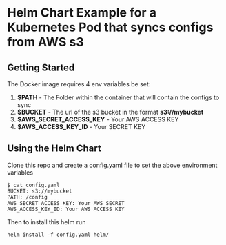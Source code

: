# Helm Chart Example for a Kubernetes Pod that syncs configs from AWS s3

## Getting Started

The Docker image requires 4 env variables be set:
1. **$PATH** - The Folder within the container that will contain the configs to sync
2. **$BUCKET** - The url of the s3 bucket in the format **s3://mybucket**
3. **$AWS_SECRET_ACCESS_KEY** - Your AWS ACCESS KEY
4. **$AWS_ACCESS_KEY_ID** - Your SECRET KEY

## Using the Helm Chart

Clone this repo and create a config.yaml file to set the above environment variables

```
$ cat config.yaml
BUCKET: s3://mybucket
PATH: /config
AWS_SECRET_ACCESS_KEY: Your AWS SECRET
AWS_ACCESS_KEY_ID: Your AWS ACCESS KEY
```
Then to install this helm run
```
helm install -f config.yaml helm/
```